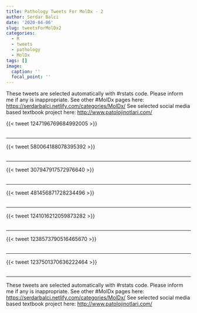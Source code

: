 ```yaml
---
title: Pathology Tweets For MolDx - 2
author: Serdar Balci
date: '2020-04-06'
slug: tweetsForMolDx2
categories:
  - R
  - tweets
  - pathology
  - MolDx
tags: []
image:
  caption: ''
  focal_point: ''
---
```



These tweets are selected automatically with #rstats code. Please inform me if any is inappropriate.
See other #MolDx pages here: https://serdarbalci.netlify.com/categories/MolDx/ 
See selected social media based textbook project here: http://www.patolojinotlari.com/

{{< tweet 1247196769684992005 >}}
<br>
<br>
<hr>
{{< tweet 580064188078395392 >}}
<br>
<br>
<hr>
{{< tweet 307947917572976640 >}}
<br>
<br>
<hr>
{{< tweet 481456871728234496 >}}
<br>
<br>
<hr>
{{< tweet 1241016212059873282 >}}
<br>
<br>
<hr>
{{< tweet 1238573790516465670 >}}
<br>
<br>
<hr>
{{< tweet 1237501370636222464 >}}
<br>
<br>
<hr>


These tweets are selected automatically with #rstats code. Please inform me if any is inappropriate.
See other #MolDx pages here: https://serdarbalci.netlify.com/categories/MolDx/ 
See selected social media based textbook project here: http://www.patolojinotlari.com/
